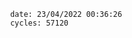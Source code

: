 

                date: 23/04/2022 00:36:26
                cycles: 57120

                         